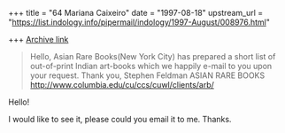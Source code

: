 +++
title = "64 Mariana Caixeiro"
date = "1997-08-18"
upstream_url = "https://list.indology.info/pipermail/indology/1997-August/008976.html"

+++
[Archive link](https://list.indology.info/pipermail/indology/1997-August/008976.html)

>Hello,
>Asian Rare Books(New York City) has prepared a short
>list of out-of-print Indian art-books which we
>happily e-mail to you upon your request.
>Thank you,
>Stephen Feldman
>ASIAN RARE BOOKS
>http://www.columbia.edu/cu/ccs/cuwl/clients/arb/


Hello!

I would like to see it, please could you email  it to me.
Thanks.






